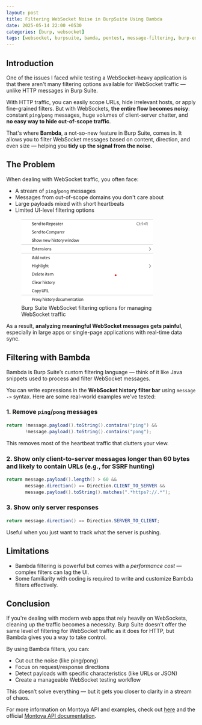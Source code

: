 ```yaml
---
layout: post
title: Filtering WebSocket Noise in BurpSuite Using Bambda
date: 2025-05-14 22:00 +0530
categories: [burp, websocket]
tags: [websocket, burpsuite, bamda, pentest, message-filtering, burp-extensions, montoya, bugbounty]
---
```



## Introduction

One of the issues I faced while testing a WebSocket-heavy application is that there aren't many filtering options available for WebSocket traffic — unlike HTTP messages in Burp Suite. 

With HTTP traffic, you can easily scope URLs, hide irrelevant hosts, or apply fine-grained filters. But with WebSockets, **the entire flow becomes noisy**: constant `ping`/`pong` messages, huge volumes of client-server chatter, and **no easy way to hide out-of-scope traffic**.

That's where **Bambda**, a not-so-new feature in Burp Suite, comes in. It allows you to filter WebSocket messages based on content, direction, and even size — helping you **tidy up the signal from the noise**.

## The Problem

When dealing with WebSocket traffic, you often face:

- A stream of `ping`/`pong` messages
- Messages from out-of-scope domains you don't care about
- Large payloads mixed with short heartbeats
- Limited UI-level filtering options

<figure>
  <img src="https://github.com/Jineeshak/jineeshak.github.io/blob/main/assets/img/Burp_websocket.png?raw=true" alt="Burp Suite WebSocket Filtering Options">
  <figcaption>Burp Suite WebSocket filtering options for managing WebSocket traffic</figcaption>
</figure>



As a result, **analyzing meaningful WebSocket messages gets painful**, especially in large apps or single-page applications with real-time data sync.

## Filtering with Bambda

Bambda is Burp Suite’s custom filtering language — think of it like Java snippets used to process and filter WebSocket messages.

You can write expressions in the **WebSocket history filter bar** using `message ->` syntax. Here are some real-world examples we’ve tested:

### 1. Remove `ping`/`pong` messages

```java
return !message.payload().toString().contains("ping") && 
       !message.payload().toString().contains("pong");
```
This removes most of the heartbeat traffic that clutters your view.

### 2. Show only client-to-server messages longer than 60 bytes and likely to contain URLs (e.g., for SSRF hunting)

```java
return message.payload().length() > 60 &&
       message.direction() == Direction.CLIENT_TO_SERVER &&
       message.payload().toString().matches(".*https?://.*");
```

### 3. Show only server responses

```java
return message.direction() == Direction.SERVER_TO_CLIENT;
```

Useful when you just want to track what the server is pushing.

## Limitations
- Bambda filtering is powerful but comes with a *performance cost* — complex filters can lag the UI.
- Some familiarity with coding is required to write and customize Bambda filters effectively.

## Conclusion
If you're dealing with modern web apps that rely heavily on WebSockets, cleaning up the traffic becomes a necessity. Burp Suite doesn't offer the same level of filtering for WebSocket traffic as it does for HTTP, but Bambda gives you a way to take control.

By using Bambda filters, you can:

- Cut out the noise (like ping/pong)
- Focus on request/response directions
- Detect payloads with specific characteristics (like URLs or JSON)
- Create a manageable WebSocket testing workflow

This doesn’t solve everything — but it gets you closer to clarity in a stream of chaos.

For more information on Montoya API and examples, check out [here](https://github.com/PortSwigger/burp-extensions-montoya-api-examples) and the official [Montoya API documentation](https://portswigger.github.io/burp-extensions-montoya-api/javadoc/burp/api/montoya/MontoyaApi.html).
